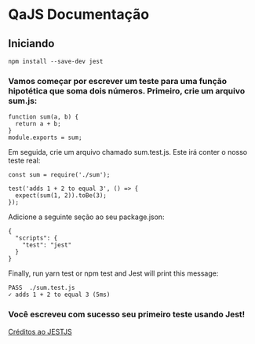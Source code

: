 # QaJS Documentação


## Iniciando



```
npm install --save-dev jest
```

### Vamos começar por escrever um teste para uma função hipotética que soma dois números. Primeiro, crie um arquivo sum.js:


```
function sum(a, b) {
  return a + b;
}
module.exports = sum;
```

Em seguida, crie um arquivo chamado sum.test.js. Este irá conter o nosso teste real:


```
const sum = require('./sum');

test('adds 1 + 2 to equal 3', () => {
  expect(sum(1, 2)).toBe(3);
});
``` 

Adicione a seguinte seção ao seu package.json:

```
{
  "scripts": {
    "test": "jest"
  }
}
```

Finally, run yarn test or npm test and Jest will print this message:

```
PASS  ./sum.test.js
✓ adds 1 + 2 to equal 3 (5ms)
```
### Você escreveu com sucesso seu primeiro teste usando Jest!


[Créditos ao JESTJS](https://jestjs.io/pt-BR/docs/getting-started)
